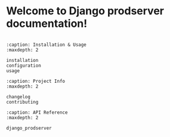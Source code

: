 # Welcome to Django prodserver documentation!

```{include} ../README.md

```

```{toctree}
:caption: Installation & Usage
:maxdepth: 2

installation
configuration
usage
```

```{toctree}
:caption: Project Info
:maxdepth: 2

changelog
contributing
```

```{toctree}
:caption: API Reference
:maxdepth: 2

django_prodserver
```
